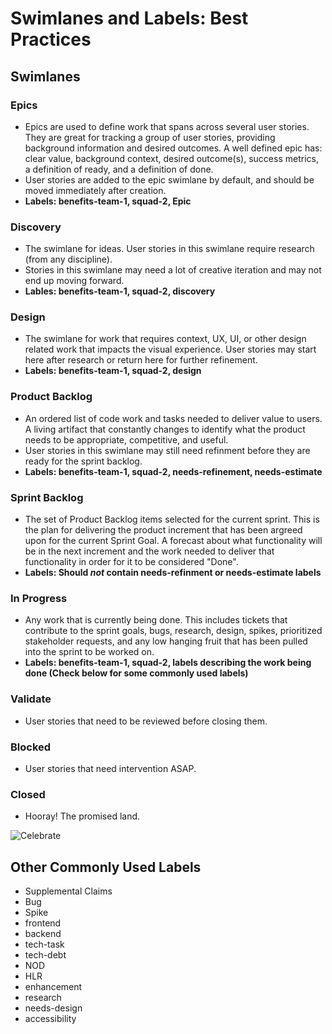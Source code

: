 # Swimlanes and Labels: Best Practices

## Swimlanes
### Epics
* Epics are used to define work that spans across several user stories. They are great for tracking a group of user stories, providing background information and desired outcomes. A well defined epic has: clear value, background context, desired outcome(s), success metrics, a definition of ready, and a definition of done. 
* User stories are added to the epic swimlane by default, and should be moved immediately after creation. 
* **Labels: benefits-team-1, squad-2, Epic**

### Discovery 
* The swimlane for ideas. User stories in this swimlane require research (from any discipline). 
* Stories in this swimlane may need a lot of creative iteration and may not end up moving forward. 
* **Lables: benefits-team-1, squad-2, discovery**

### Design
* The swimlane for work that requires context, UX, UI, or other design related work that impacts the visual experience. User stories may start here after research or return here for further refinement. 
* **Labels: benefits-team-1, squad-2, design**

### Product Backlog
* An ordered list of code work and tasks needed to deliver value to users. A living artifact that constantly changes to identify what the product needs to be appropriate, competitive, and useful. 
* User stories in this swimlane may still need refinment before they are ready for the sprint backlog. 
* **Labels: benefits-team-1, squad-2, needs-refinement, needs-estimate**

### Sprint Backlog 
* The set of Product Backlog items selected for the current sprint. This is the plan for delivering the product increment that has been argreed upon for the current Sprint Goal. A forecast about what functionality will be in the next increment and the work needed to deliver that functionality in order for it to be considered "Done". 
* **Labels: Should _not_ contain needs-refinment or needs-estimate labels**

### In Progress
* Any work that is currently being done. This includes tickets that contribute to the sprint goals, bugs, research, design, spikes, prioritized stakeholder requests, and any low hanging fruit that has been pulled into the sprint to be worked on. 
* **Labels: benefits-team-1, squad-2, labels describing the work being done (Check below for some commonly used labels)**

### Validate
* User stories that need to be reviewed before closing them. 

### Blocked
* User stories that need intervention ASAP. 

### Closed
* Hooray! The promised land. 


![Celebrate](https://github.com/department-of-veterans-affairs/va.gov-team/assets/124392360/d13ea3cd-16b7-4fd2-a111-24f6b2e34d7b)


## Other Commonly Used Labels
* Supplemental Claims
* Bug
* Spike
* frontend
* backend
* tech-task
* tech-debt
* NOD
* HLR
* enhancement
* research
* needs-design
* accessibility 
